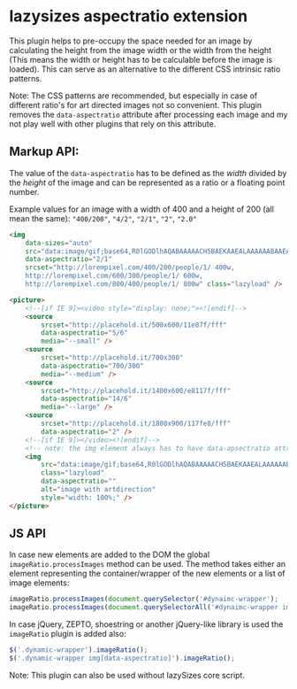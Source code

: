 # lazysizes aspectratio extension

This plugin helps to pre-occupy the space needed for an image by calculating the height from the image width or the width from the height (This means the width or height has to be calculable before the image is loaded). This can serve as an alternative to the different CSS intrinsic ratio patterns.

Note: The CSS patterns are recommended, but especially in case of different ratio's for art directed images not so convenient. This plugin removes the ``data-aspectratio`` attribute after processing each image and my not play well with other plugins that rely on this attribute.

## Markup API:

The value of the ``data-aspectratio`` has to be defined as the *width* divided by the *height*  of the image and can be represented as a ratio or a floating point number.

Example values for an image with a width of 400 and a height of 200 (all mean the same): ``"400/200"``, ``"4/2"``, ``"2/1"``, ``"2"``, ``"2.0"``

```html
<img
	data-sizes="auto"
    src="data:image/gif;base64,R0lGODlhAQABAAAAACH5BAEKAAEALAAAAAABAAEAAAICTAEAOw=="
    data-aspectratio="2/1"
	srcset="http://lorempixel.com/400/200/people/1/ 400w,
    http://lorempixel.com/600/300/people/1/ 600w,
    http://lorempixel.com/800/400/people/1/ 800w" class="lazyload" />

<picture>
	<!--[if IE 9]><video style="display: none;"><![endif]-->
	<source
		srcset="http://placehold.it/500x600/11e87f/fff"
		data-aspectratio="5/6"
		media="--small" />
	<source
		srcset="http://placehold.it/700x300"
		data-aspectratio="700/300"
		media="--medium" />
	<source
		srcset="http://placehold.it/1400x600/e8117f/fff"
		data-aspectratio="14/6"
		media="--large" />
	<source
        srcset="http://placehold.it/1800x900/117fe8/fff"
		data-aspectratio="2" />
    <!--[if IE 9]></video><![endif]-->
    <!-- note: the img element always has to have data-apsectratio attribute, even if it is using a dummy/placeholder image -->
    <img
        src="data:image/gif;base64,R0lGODlhAQABAAAAACH5BAEKAAEALAAAAAABAAEAAAICTAEAOw=="
        class="lazyload"
		data-aspectratio=""
        alt="image with artdirection"
        style="width: 100%;" />
</picture>
```

## JS API

In case new elements are added to the DOM the global ``imageRatio.processImages`` method can be used. The method takes either an element representing the container/wrapper of the new elements or a list of image elements:

```js
imageRatio.processImages(document.querySelector('#dynaimc-wrapper');
imageRatio.processImages(document.querySelectorAll('#dynaimc-wrapper img[data-aspectratio]');
```

In case jQuery, ZEPTO, shoestring or another jQuery-like library is used the ``imageRatio`` plugin is added also:

```js
$('.dynamic-wrapper').imageRatio();
$('.dynamic-wrapper img[data-aspectratio]').imageRatio();
```

Note: This plugin can also be used without lazySizes core script.
